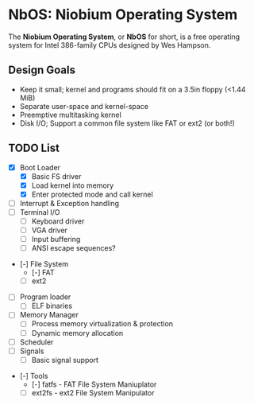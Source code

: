 # NbOS: Niobium Operating System
The **Niobium Operating System**, or **NbOS** for short, is a free operating
system for Intel 386-family CPUs designed by Wes Hampson.

## Design Goals
- Keep it small; kernel and programs should fit on a 3.5in floppy (<1.44 MiB)
- Separate user-space and kernel-space
- Preemptive multitasking kernel
- Disk I/O; Support a common file system like FAT or ext2 (or both!)

## TODO List
- [x] Boot Loader
    - [x] Basic FS driver
    - [x] Load kernel into memory
    - [x] Enter protected mode and call kernel
- [ ] Interrupt & Exception handling
- [ ] Terminal I/O
    - [ ] Keyboard driver
    - [ ] VGA driver
    - [ ] Input buffering
    - [ ] ANSI escape sequences?
- [-] File System
    - [-] FAT
    - [ ] ext2
- [ ] Program loader
    - [ ] ELF binaries
- [ ] Memory Manager
    - [ ] Process memory virtualization & protection
    - [ ] Dynamic memory allocation
- [ ] Scheduler
- [ ] Signals
    - [ ] Basic signal support
- [-] Tools
    - [-] fatfs - FAT File System Maniuplator
    - [ ] ext2fs - ext2 File System Manipulator
